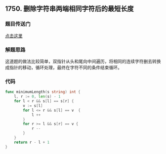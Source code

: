 ## 1750. 删除字符串两端相同字符后的最短长度

### 题目传送门

[点击这里](https://leetcode.cn/problems/minimum-length-of-string-after-deleting-similar-ends/)

### 解题思路

这道题的做法比较简单，双指针从头和尾向中间遍历，将相同的连续字符删去转换成指针的移动，循环处理，最终在字符不同的条件结束循环。

### 代码

```go
func minimumLength(s string) int {
	l, r := 0, len(s) - 1
	for l < r && s[l] == s[r] {
		v := s[l]
		for l <= r && s[l] == v  {
			l ++
		}
		for r >= l && s[r] == v {
			r --
		}
	}
	return r - l + 1
}

```